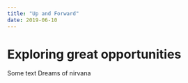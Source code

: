 ```yaml
---
title: "Up and Forward"
date: 2019-06-10
---
```


# Exploring great opportunities

Some text
Dreams of nirvana
